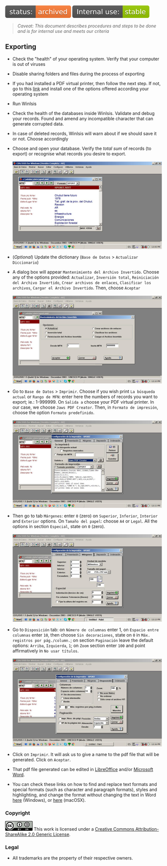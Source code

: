 ![stability-wip](../images/status-archived-orange.svg)
![internaluse-green](../images/Internaluse_-stable-green.svg)

> *Caveat: This document describes procedures and steps to be done and is for _internal use_ and meets _our_ criteria*

## Exporting 
* Check the "health" of your operating system. Verify that your computer is out of viruses
* Disable sharing folders and files during the process of exporting
* If you had installed a PDF virtual printer, then follow the next step. If not, go to this [link](https://pdf.wondershare.com/top-pdf-software/free-pdf-printer.html) and install one of the options offered according your operating system
* Run WinIsis
* Check the health of the databases inside WinIsis. Validate and debug your records. Found and amend any incompatible character that can generate corrupted data. 
* In case of deleted records, WinIsis will warn about if we should save it or not. Choose accordingly
* Choose and open your database. Verify the _total sum_ of records (to export) or recognise what records you desire to export.
<BR></BR>
![](../images/2416953906-01.jpg)

* (_Optional_) Update the dictionary (`Base de Datos` > `Actualizar Diccionario`)
* A dialog box will appear `Mantenimiento del Archivo Invertido`. Choose any of the options provided: `Actualizar`, `Inversión total`, `Reiniciación del Archivo Invertido`, `Crear archivos de enlaces`, `Clasificar los archivos`, `Cargar el Archivo Invertido`. Then, choose `Aceptar`
<BR></BR>
![](../images/1303383434-02.jpg)

* Go to `Base de Datos` > `Imprimir`. Choose if you wish print `La búsqueda actual` or `Rango de MFN`: enter here the numbers of records you want to export; ie.: 1-999999. On `Salida a` choose your PDF virtual printer. In our case, we choose `Jaws PDF Creator`. Then, in `Formato de impresión`, choose the option `Formato predefinido`.
<BR></BR>
![](../images/164718151-03.jpg)

* Then go to tab `Márgenes`: enter `0` (zero) on `Superior`, `Inferior`, `Interior` and `Exterior` options. On `Tamaño del papel`: choose `A4` or `Legal`.  All the options in section `Especial`, state on `0` (zero). 
<BR></BR>
![](../images/510020317-04.jpg)

* Go to `Disposición` tab: on `Número de columnas` enter 1, on `Espacio entre columnas` enter `10`, then choose `Sin decoraciones`, state on `0` in `Máx. registros por pág./column.`; on section `Paginación` leave the default options: `Arriba`, `Izquierda`, `1`; on `Zoom` section enter `100` and point affirmatively in `No usar títulos`.
<BR></BR>
![](../images/3517695867-05.jpg)

* Click on `Imprimir`. It will ask us to give a name to the pdf file that will be generated. Click on `Aceptar`.
* That pdf file generated can be edited in [LibreOffice](https://ask.libreoffice.org/es/question/57975/se-pueden-abrir-archivos-pdf-con-libreoffice/) and/or [Microsoft Word](https://support.office.com/es-es/article/editar-un-archivo-pdf-b2d1d729-6b79-499a-bcdb-233379c2f63a).
* You can check these links on how to find and replace text formats and special formats (such as character and paragraph formats), styles and highlighting, and change the format without changing the text in Word [here](https://support.office.com/es-es/article/buscar-y-reemplazar-texto-c6728c16-469e-43cd-afe4-7708c6c779b7) (Windows), or [here](https://support.office.com/es-es/article/buscar-y-reemplazar-texto-o-formato-en-word-para-mac-ac12f262-e3cd-439a-88a0-f5a59875dcea) (macOSX).

### Copyright ###
![88x31.png](../images/3902704043-88x31.png)
This work is licensed under a [Creative Commons Attribution-ShareAlike 2.0 Generic License](http://creativecommons.org/licenses/by-sa/2.0/).

### Legal ###

* All trademarks are the property of their respective owners.
